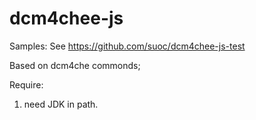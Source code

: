 # dcm4chee-js
Samples: See https://github.com/suoc/dcm4chee-js-test

Based on dcm4che commonds;

Require:
  1. need JDK in path.
